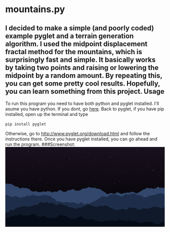 mountains.py
============
I decided to make a simple (and poorly coded) example pyglet and a terrain generation algorithm. I used the midpoint displacement fractal method for the mountains, which is surprisingly fast and simple. It basically works by taking two points and raising or lowering the midpoint by a random amount. By repeating this, you can get some pretty cool results. Hopefully, you can learn something from this project.
Usage
-----
To run this program you need to have both python and pyglet installed. I'll asume you have python. If you dont, go [here]( http://www.python.org/download/releases/2.7.6/). Back to pyglet, if you have pip installed, open up the terminal and type
```
pip install pyglet
```
Otherwise, go to http://www.pyglet.org/download.html and follow the instructions there. Once you have pyglet installed, you can go ahead and run the program.
###Screenshot:
![screenshot](screenshot.png)
